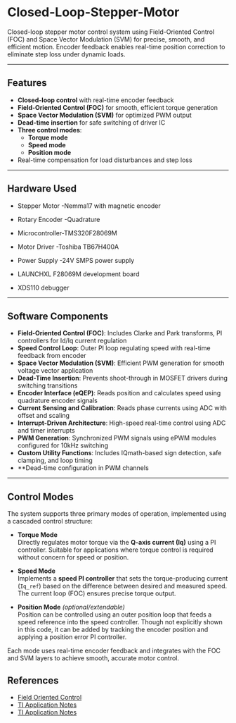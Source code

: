 # Closed-Loop-Stepper-Motor
Closed-loop stepper motor control system using Field-Oriented Control (FOC) and Space Vector Modulation (SVM) for precise, smooth, and efficient motion. Encoder feedback enables real-time position correction to eliminate step loss under dynamic loads.


---

## Features

- **Closed-loop control** with real-time encoder feedback
- **Field-Oriented Control (FOC)** for smooth, efficient torque generation
- **Space Vector Modulation (SVM)** for optimized PWM output
- **Dead-time insertion** for safe switching of driver IC
- **Three control modes**:
  - **Torque mode**
  - **Speed mode**
  - **Position mode**
-  Real-time compensation for load disturbances and step loss

---

## Hardware Used

- Stepper Motor -Nemma17 with magnetic encoder
- Rotary Encoder -Quadrature
- Microcontroller-TMS320F28069M
- Motor Driver -Toshiba TB67H400A
- Power Supply -24V SMPS power supply
  
- LAUNCHXL F28069M development board
- XDS110 debugger

---

## Software Components

- **Field-Oriented Control (FOC)**: Includes Clarke and Park transforms, PI controllers for Id/Iq current regulation
- **Speed Control Loop**: Outer PI loop regulating speed with real-time feedback from encoder
- **Space Vector Modulation (SVM)**: Efficient PWM generation for smooth voltage vector application
- **Dead-Time Insertion**: Prevents shoot-through in MOSFET drivers during switching transitions
- **Encoder Interface (eQEP)**: Reads position and calculates speed using quadrature encoder signals
- **Current Sensing and Calibration**: Reads phase currents using ADC with offset and scaling
- **Interrupt-Driven Architecture**: High-speed real-time control using ADC and timer interrupts
- **PWM Generation**: Synchronized PWM signals using ePWM modules configured for 10kHz switching
- **Custom Utility Functions**: Includes IQmath-based sign detection, safe clamping, and loop timing
- **Dead-time configuration in PWM channels

---

## Control Modes

The system supports three primary modes of operation, implemented using a cascaded control structure:

- **Torque Mode**  
  Directly regulates motor torque via the **Q-axis current (Iq)** using a PI controller. Suitable for applications where torque control is required without concern for speed or position.

- **Speed Mode**  
  Implements a **speed PI controller** that sets the torque-producing current (`Iq_ref`) based on the difference between desired and measured speed. The current loop (FOC) ensures precise torque output.

- **Position Mode** *(optional/extendable)*  
  Position can be controlled using an outer position loop that feeds a speed reference into the speed controller. Though not explicitly shown in this code, it can be added by tracking the encoder position and applying a position error PI controller.

Each mode uses real-time encoder feedback and integrates with the FOC and SVM layers to achieve smooth, accurate motor control.





## References

- [Field Oriented Control ](https://www.ti.com/video/6296584406001)
- [TI Application Notes](https://www.tij.co.jp/jp/lit/ug/spru556/spru556.pdf)
- [TI Application Notes](https://www.ti.com/lit/pdf/sprui11)
